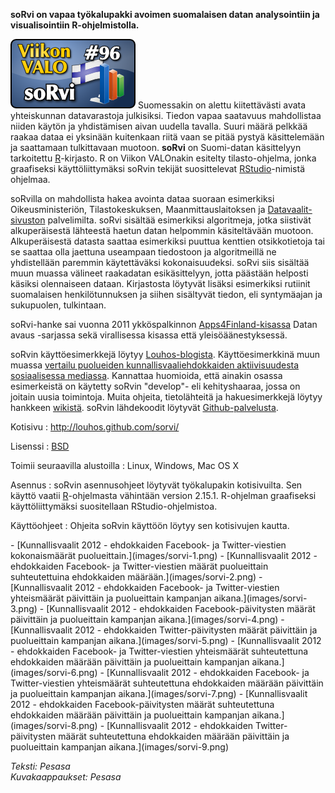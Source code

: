 <!--
Title: 2x44 soRvi - Viikon VALO #96
Date: 2012/10/28
Pageimage: valo96-sorvi.png
Tags: Linux,Mac OS X,Windows,Tilastot,Avoin data
-->

**soRvi on vapaa työkalupakki avoimen suomalaisen datan analysointiin ja
visualisointiin R-ohjelmistolla.**

![](images/valo96-sorvi.png "fig:valo96-sorvi.png") Suomessakin on alettu
kiitettävästi avata yhteiskunnan datavarastoja julkisiksi. Tiedon vapaa
saatavuus mahdollistaa niiden käytön ja yhdistämisen aivan uudella
tavalla. Suuri määrä pelkkää raakaa dataa ei yksinään kuitenkaan riitä
vaan se pitää pystyä käsittelemään ja saattamaan tulkittavaan muotoon.
**soRvi** on Suomi-datan käsittelyyn tarkoitettu
[R](R)-kirjasto. R on Viikon VALOnakin esitelty
tilasto-ohjelma, jonka graafiseksi käyttöliittymäksi soRvin tekijät
suosittelevat [RStudio](http://www.rstudio.com)-nimistä ohjelmaa.

soRvilla on mahdollista hakea avointa dataa suoraan esimerkiksi
Oikeusministeriön, Tilastokeskuksen, Maanmittauslaitoksen ja
[Datavaalit-sivuston](http://www.datavaalit.fi/) palvelimilta. soRvi
sisältää esimerkiksi algoritmeja, jotka siistivät alkuperäisestä
lähteestä haetun datan helpommin käsiteltävään muotoon. Alkuperäisestä
datasta saattaa esimerkiksi puuttua kenttien otsikkotietoja tai se
saattaa olla jaettuna useampaan tiedostoon ja algoritmeillä ne
yhdistellään paremmin käytettäväksi kokonaisuudeksi. soRvi siis sisältää
muun muassa välineet raakadatan esikäsittelyyn, jotta päästään helposti
käsiksi olennaiseen dataan. Kirjastosta löytyvät lisäksi esimerkiksi
rutiinit suomalaisen henkilötunnuksen ja siihen sisältyvät tiedon, eli
syntymäajan ja sukupuolen, tulkintaan.

soRvi-hanke sai vuonna 2011 ykköspalkinnon
[Apps4Finland-kisassa](http://apps4finland.fi/fi/osallistu-avoimen-datan-kilpailuun-23-10-2011-mennessa/fi/ajankohtaista/kovatasoinen-apps4finland-finaali-merkittava-loikka-avoimelle-datalle-suomessa)
Datan avaus -sarjassa sekä virallisessa kisassa että
yleisöäänestyksessä.

soRvin käyttöesimerkkejä löytyy
[Louhos-blogista](https://louhos.wordpress.com/category/sorvi).
Käyttöesimerkkinä muun muassa [vertailu puolueiden
kunnallisvaaliehdokkaiden aktiivisuudesta sosiaalisessa
mediassa](https://louhos.wordpress.com/2012/10/26/kunnallisvaaliehdokkaiden-aktiivisuus-sosiaalisessa-mediassa-puolueiden-vertailua/).
Kannattaa huomioida, että ainakin osassa esimerkeistä on käytetty soRvin
"develop"- eli kehityshaaraa, jossa on joitain uusia toimintoja. Muita
ohjeita, tietolähteitä ja hakuesimerkkejä löytyy hankkeen
[wikistä](https://github.com/louhos/sorvi/wiki). soRvin lähdekoodit
löytyvät [Github-palvelusta](https://github.com/louhos/sorvi).

Kotisivu
:   <http://louhos.github.com/sorvi/>

Lisenssi
:   [BSD](http://en.wikipedia.org/wiki/BSD_licenses)

Toimii seuraavilla alustoilla
:   Linux, Windows, Mac OS X

Asennus
:   soRvin asennusohjeet löytyvät työkalupakin kotisivuilta. Sen käyttö
    vaatii [R](R)-ohjelmasta vähintään version 2.15.1.
    R-ohjelman graafiseksi käyttöliittymäksi suositellaan
    RStudio-ohjelmistoa.

Käyttöohjeet
:   Ohjeita soRvin käyttöön löytyy sen kotisivujen kautta.

<div class="psgallery" markdown="1">
-   [Kunnallisvaalit 2012 - ehdokkaiden Facebook- ja Twitter-viestien
    kokonaismäärät puolueittain.](images/sorvi-1.png)
-   [Kunnallisvaalit 2012 - ehdokkaiden Facebook- ja Twitter-viestien
    määrät puolueittain suhteutettuina ehdokkaiden
    määrään.](images/sorvi-2.png)
-   [Kunnallisvaalit 2012 - ehdokkaiden Facebook- ja Twitter-viestien
    yhteismäärät päivittäin ja puolueittain kampanjan
    aikana.](images/sorvi-3.png)
-   [Kunnallisvaalit 2012 - ehdokkaiden Facebook-päivitysten määrät
    päivittäin ja puolueittain kampanjan aikana.](images/sorvi-4.png)
-   [Kunnallisvaalit 2012 - ehdokkaiden Twitter-päivitysten määrät
    päivittäin ja puolueittain kampanjan aikana.](images/sorvi-5.png)
-   [Kunnallisvaalit 2012 - ehdokkaiden Facebook- ja Twitter-viestien
    yhteismäärät suhteutettuna ehdokkaiden määrään päivittäin ja
    puolueittain kampanjan aikana.](images/sorvi-6.png)
-   [Kunnallisvaalit 2012 - ehdokkaiden Facebook- ja Twitter-viestien
    yhteismäärät suhteutettuna ehdokkaiden määrään päivittäin ja
    puolueittain kampanjan aikana.](images/sorvi-7.png)
-   [Kunnallisvaalit 2012 - ehdokkaiden Facebook-päivitysten määrät
    suhteutettuna ehdokkaiden määrään päivittäin ja puolueittain
    kampanjan aikana.](images/sorvi-8.png)
-   [Kunnallisvaalit 2012 - ehdokkaiden Twitter-päivitysten määrät
    suhteutettuna ehdokkaiden määrään päivittäin ja puolueittain
    kampanjan aikana.](images/sorvi-9.png)
</div>

*Teksti: Pesasa* <br />
*Kuvakaappaukset: Pesasa*

